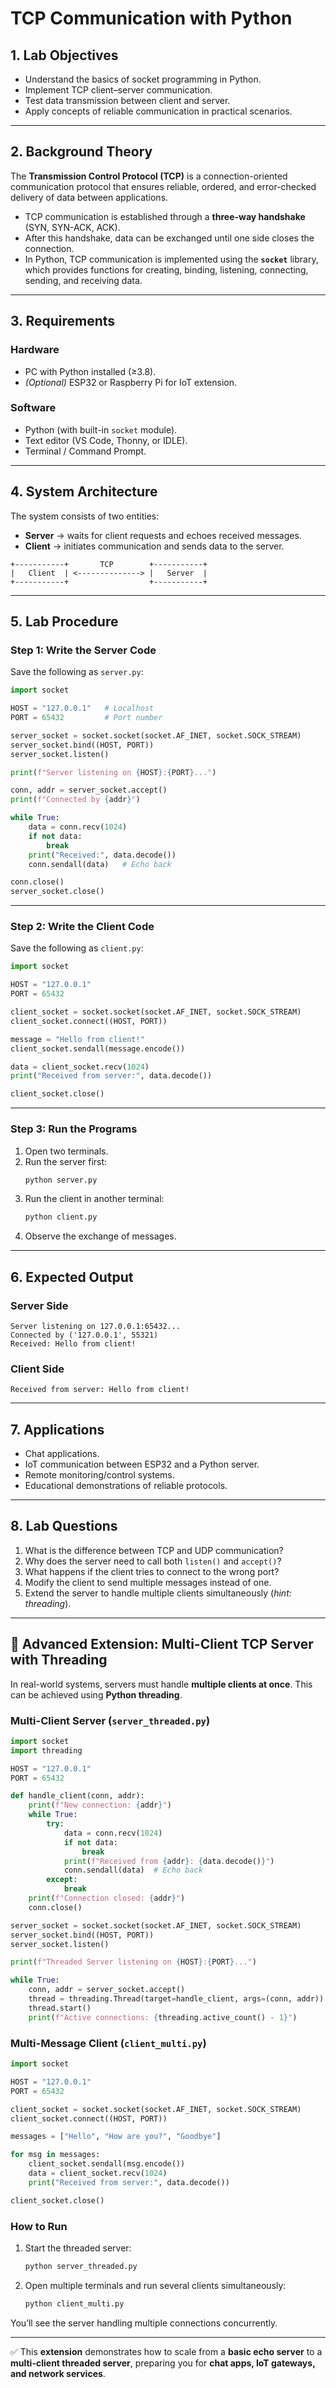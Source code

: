 # TCP Communication with Python

## 1. Lab Objectives
- Understand the basics of socket programming in Python.  
- Implement TCP client–server communication.  
- Test data transmission between client and server.  
- Apply concepts of reliable communication in practical scenarios.  

---

## 2. Background Theory
The **Transmission Control Protocol (TCP)** is a connection-oriented communication protocol that ensures reliable, ordered, and error-checked delivery of data between applications.  

- TCP communication is established through a **three-way handshake** (SYN, SYN-ACK, ACK).  
- After this handshake, data can be exchanged until one side closes the connection.  
- In Python, TCP communication is implemented using the **`socket`** library, which provides functions for creating, binding, listening, connecting, sending, and receiving data.  

---

## 3. Requirements

### Hardware
- PC with Python installed (≥3.8).  
- *(Optional)* ESP32 or Raspberry Pi for IoT extension.  

### Software
- Python (with built-in `socket` module).  
- Text editor (VS Code, Thonny, or IDLE).  
- Terminal / Command Prompt.  

---

## 4. System Architecture
The system consists of two entities:  

- **Server** → waits for client requests and echoes received messages.  
- **Client** → initiates communication and sends data to the server.  

```
+-----------+       TCP        +-----------+
|   Client  | <--------------> |   Server  |
+-----------+                  +-----------+
```

---

## 5. Lab Procedure

### Step 1: Write the Server Code
Save the following as `server.py`:

```python
import socket

HOST = "127.0.0.1"   # Localhost
PORT = 65432         # Port number

server_socket = socket.socket(socket.AF_INET, socket.SOCK_STREAM)
server_socket.bind((HOST, PORT))
server_socket.listen()

print(f"Server listening on {HOST}:{PORT}...")

conn, addr = server_socket.accept()
print(f"Connected by {addr}")

while True:
    data = conn.recv(1024)
    if not data:
        break
    print("Received:", data.decode())
    conn.sendall(data)   # Echo back

conn.close()
server_socket.close()
```

---

### Step 2: Write the Client Code
Save the following as `client.py`:

```python
import socket

HOST = "127.0.0.1"
PORT = 65432

client_socket = socket.socket(socket.AF_INET, socket.SOCK_STREAM)
client_socket.connect((HOST, PORT))

message = "Hello from client!"
client_socket.sendall(message.encode())

data = client_socket.recv(1024)
print("Received from server:", data.decode())

client_socket.close()
```

---

### Step 3: Run the Programs
1. Open two terminals.  
2. Run the server first:  
   ```bash
   python server.py
   ```  
3. Run the client in another terminal:  
   ```bash
   python client.py
   ```  
4. Observe the exchange of messages.  

---

## 6. Expected Output

### Server Side
```
Server listening on 127.0.0.1:65432...
Connected by ('127.0.0.1', 55321)
Received: Hello from client!
```

### Client Side
```
Received from server: Hello from client!
```

---

## 7. Applications
- Chat applications.  
- IoT communication between ESP32 and a Python server.  
- Remote monitoring/control systems.  
- Educational demonstrations of reliable protocols.  

---

## 8. Lab Questions
1. What is the difference between TCP and UDP communication?  
2. Why does the server need to call both `listen()` and `accept()`?  
3. What happens if the client tries to connect to the wrong port?  
4. Modify the client to send multiple messages instead of one.  
5. Extend the server to handle multiple clients simultaneously (*hint: threading*).  

---

## 🔹 Advanced Extension: Multi-Client TCP Server with Threading

In real-world systems, servers must handle **multiple clients at once**. This can be achieved using **Python threading**.

### Multi-Client Server (`server_threaded.py`)

```python
import socket
import threading

HOST = "127.0.0.1"
PORT = 65432

def handle_client(conn, addr):
    print(f"New connection: {addr}")
    while True:
        try:
            data = conn.recv(1024)
            if not data:
                break
            print(f"Received from {addr}: {data.decode()}")
            conn.sendall(data)  # Echo back
        except:
            break
    print(f"Connection closed: {addr}")
    conn.close()

server_socket = socket.socket(socket.AF_INET, socket.SOCK_STREAM)
server_socket.bind((HOST, PORT))
server_socket.listen()

print(f"Threaded Server listening on {HOST}:{PORT}...")

while True:
    conn, addr = server_socket.accept()
    thread = threading.Thread(target=handle_client, args=(conn, addr))
    thread.start()
    print(f"Active connections: {threading.active_count() - 1}")
```

### Multi-Message Client (`client_multi.py`)

```python
import socket

HOST = "127.0.0.1"
PORT = 65432

client_socket = socket.socket(socket.AF_INET, socket.SOCK_STREAM)
client_socket.connect((HOST, PORT))

messages = ["Hello", "How are you?", "Goodbye"]

for msg in messages:
    client_socket.sendall(msg.encode())
    data = client_socket.recv(1024)
    print("Received from server:", data.decode())

client_socket.close()
```

### How to Run
1. Start the threaded server:
   ```bash
   python server_threaded.py
   ```
2. Open multiple terminals and run several clients simultaneously:
   ```bash
   python client_multi.py
   ```

You’ll see the server handling multiple connections concurrently.

---

✅ This **extension** demonstrates how to scale from a **basic echo server** to a **multi-client threaded server**, preparing you for **chat apps, IoT gateways, and network services**.

